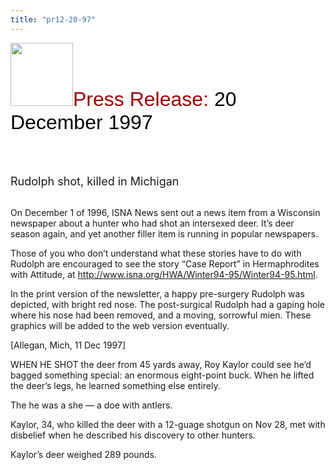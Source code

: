 ```yaml
---
title: "pr12-20-97"
---
```


<IMG SRC="/img/logo100.gif" HEIGHT="101" WIDTH="100" /><FONT FACE="Arial,Helvetica"><FONT SIZE="+3"><FONT COLOR="#990000">Press Release: </FONT><FONT COLOR="#000000">20 December 1997</FONT></FONT></FONT><br>  
<br><br>

<FONT SIZE="+1">Rudolph shot, killed in Michigan</FONT><br><br>

On December 1 of 1996, <span class="caps">ISNA</span> News sent out a news item from a Wisconsin newspaper about a hunter who had shot an intersexed deer. It&#8217;s deer season again, and yet another filler item is running in popular newspapers.<br>

Those of you who don&#8217;t understand what these stories have to do with Rudolph are encouraged to see the story &#8220;Case Report&#8221; in Hermaphrodites with Attitude, at <A HREF="http://www.isna.org/newsletter/winter94-95/winter94-95.html">http://www.isna.org/HWA/Winter94-95/Winter94-95.html</A>.<br>

In the print version of the newsletter, a happy pre-surgery Rudolph was depicted, with bright red nose. The post-surgical Rudolph had a gaping hole where his nose had been removed, and a moving, sorrowful mien. These graphics will be added to the web version eventually.<br>

[Allegan, Mich, 11 Dec 1997]<br>

<span class="caps">WHEN</span> HE <span class="caps">SHOT</span> the deer from 45 yards away, Roy Kaylor could see he&#8217;d bagged something special: an enormous eight-point buck. When he lifted the deer&#8217;s legs, he learned something else entirely.<br>

The he was a she &#8212; a doe with antlers.<br>

Kaylor, 34, who killed the deer with a 12-guage shotgun on Nov 28, met with disbelief when he described his discovery to other hunters.<br>

Kaylor&#8217;s deer weighed 289 pounds.<br><br>